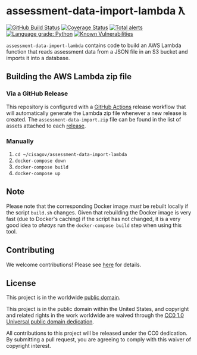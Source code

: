 # assessment-data-import-lambda ƛ #

[![GitHub Build Status](https://github.com/cisagov/assessment-data-import-lambda/workflows/build/badge.svg)](https://github.com/cisagov/assessment-data-import-lambda/actions)
[![Coverage Status](https://coveralls.io/repos/github/cisagov/assessment-data-import-lambda/badge.svg?branch=develop)](https://coveralls.io/github/cisagov/assessment-data-import-lambda?branch=develop)
[![Total alerts](https://img.shields.io/lgtm/alerts/g/cisagov/assessment-data-import-lambda.svg?logo=lgtm&logoWidth=18)](https://lgtm.com/projects/g/cisagov/assessment-data-import-lambda/alerts/)
[![Language grade: Python](https://img.shields.io/lgtm/grade/python/g/cisagov/assessment-data-import-lambda.svg?logo=lgtm&logoWidth=18)](https://lgtm.com/projects/g/cisagov/assessment-data-import-lambda/context:python)
[![Known Vulnerabilities](https://snyk.io/test/github/cisagov/assessment-data-import-lambda/develop/badge.svg)](https://snyk.io/test/github/cisagov/assessment-data-import-lambda)

`assessment-data-import-lambda` contains code to build an AWS Lambda function
that reads assessment data from a JSON file in an S3 bucket and imports it
into a database.

## Building the AWS Lambda zip file ##

### Via a GitHub Release ###

This repository is configured with a
[GitHub Actions](https://github.com/features/actions) release workflow that
will automatically generate the Lambda zip file whenever a new release is
created.  The `assessment-data-import.zip` file can be found in the list of
assets attached to each
[release](https://github.com/cisagov/assessment-data-import-lambda/releases).

### Manually ###

1. `cd ~/cisagov/assessment-data-import-lambda`
1. `docker-compose down`
1. `docker-compose build`
1. `docker-compose up`

## Note ##

Please note that the corresponding Docker image _must_ be rebuilt
locally if the script `build.sh` changes.  Given that rebuilding the Docker
image is very fast (due to Docker's caching) if the script has not changed, it
is a very good idea to _always_ run the `docker-compose build` step when
using this tool.

## Contributing ##

We welcome contributions!  Please see [here](CONTRIBUTING.md) for
details.

## License ##

This project is in the worldwide [public domain](LICENSE).

This project is in the public domain within the United States, and
copyright and related rights in the work worldwide are waived through
the [CC0 1.0 Universal public domain
dedication](https://creativecommons.org/publicdomain/zero/1.0/).

All contributions to this project will be released under the CC0
dedication. By submitting a pull request, you are agreeing to comply
with this waiver of copyright interest.
